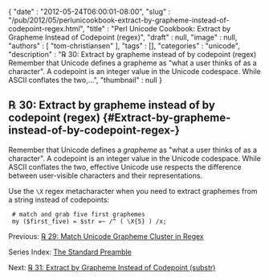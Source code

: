 {
   "date" : "2012-05-24T06:00:01-08:00",
   "slug" : "/pub/2012/05/perlunicookbook-extract-by-grapheme-instead-of-codepoint-regex.html",
   "title" : "Perl Unicode Cookbook: Extract by Grapheme Instead of Codepoint (regex)",
   "draft" : null,
   "image" : null,
   "authors" : [
      "tom-christiansen"
   ],
   "tags" : [],
   "categories" : "unicode",
   "description" : "℞ 30: Extract by grapheme instead of by codepoint (regex) Remember that Unicode defines a grapheme as \"what a user thinks of as a character\". A codepoint is an integer value in the Unicode codespace. While ASCII conflates the two,...",
   "thumbnail" : null
}





℞ 30: Extract by grapheme instead of by codepoint (regex) {#Extract-by-grapheme-instead-of-by-codepoint-regex-}
---------------------------------------------------------

Remember that Unicode defines a *grapheme* as "what a user thinks of as
a character". A codepoint is an integer value in the Unicode codespace.
While ASCII conflates the two, effective Unicode use respects the
difference between user-visible characters and their representations.

Use the `\X` regex metacharacter when you need to extract graphemes from
a string instead of codepoints:

     # match and grab five first graphemes
     my ($first_five) = $str =~ /^ ( \X{5} ) /x;

Previous: [℞ 29: Match Unicode Grapheme Cluster in
Regex](/media/_pub_2012_05_perlunicookbook-extract-by-grapheme-instead-of-codepoint-regex/perlunicook-match-unicode-grapheme-cluster-in-regex.html)

Series Index: [The Standard
Preamble](/media/_pub_2012_05_perlunicookbook-extract-by-grapheme-instead-of-codepoint-regex/perlunicook-standard-preamble.html)

Next: [℞ 31: Extract by Grapheme Instead of Codepoint
(substr)](/media/_pub_2012_05_perlunicookbook-extract-by-grapheme-instead-of-codepoint-regex/perlunicook-extract-by-grapheme-instead-of-codepoint-substr.html)


